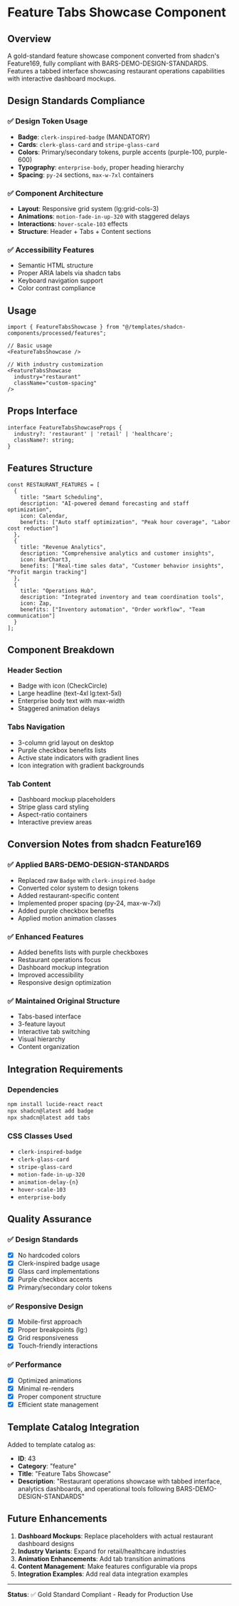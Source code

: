 # Feature Tabs Showcase Component

## Overview
A gold-standard feature showcase component converted from shadcn's Feature169, fully compliant with BARS-DEMO-DESIGN-STANDARDS. Features a tabbed interface showcasing restaurant operations capabilities with interactive dashboard mockups.

## Design Standards Compliance

### ✅ Design Token Usage
- **Badge**: `clerk-inspired-badge` (MANDATORY)
- **Cards**: `clerk-glass-card` and `stripe-glass-card` 
- **Colors**: Primary/secondary tokens, purple accents (purple-100, purple-600)
- **Typography**: `enterprise-body`, proper heading hierarchy
- **Spacing**: `py-24` sections, `max-w-7xl` containers

### ✅ Component Architecture
- **Layout**: Responsive grid system (lg:grid-cols-3)
- **Animations**: `motion-fade-in-up-320` with staggered delays
- **Interactions**: `hover-scale-103` effects
- **Structure**: Header + Tabs + Content sections

### ✅ Accessibility Features
- Semantic HTML structure
- Proper ARIA labels via shadcn tabs
- Keyboard navigation support
- Color contrast compliance

## Usage

```tsx
import { FeatureTabsShowcase } from "@/templates/shadcn-components/processed/features";

// Basic usage
<FeatureTabsShowcase />

// With industry customization
<FeatureTabsShowcase 
  industry="restaurant" 
  className="custom-spacing"
/>
```

## Props Interface

```tsx
interface FeatureTabsShowcaseProps {
  industry?: 'restaurant' | 'retail' | 'healthcare';
  className?: string;
}
```

## Features Structure

```tsx
const RESTAURANT_FEATURES = [
  {
    title: "Smart Scheduling",
    description: "AI-powered demand forecasting and staff optimization",
    icon: Calendar,
    benefits: ["Auto staff optimization", "Peak hour coverage", "Labor cost reduction"]
  },
  {
    title: "Revenue Analytics", 
    description: "Comprehensive analytics and customer insights",
    icon: BarChart3,
    benefits: ["Real-time sales data", "Customer behavior insights", "Profit margin tracking"]
  },
  {
    title: "Operations Hub",
    description: "Integrated inventory and team coordination tools",
    icon: Zap,
    benefits: ["Inventory automation", "Order workflow", "Team communication"]
  }
];
```

## Component Breakdown

### Header Section
- Badge with icon (CheckCircle)
- Large headline (text-4xl lg:text-5xl)
- Enterprise body text with max-width
- Staggered animation delays

### Tabs Navigation
- 3-column grid layout on desktop
- Purple checkbox benefits lists
- Active state indicators with gradient lines
- Icon integration with gradient backgrounds

### Tab Content
- Dashboard mockup placeholders
- Stripe glass card styling
- Aspect-ratio containers
- Interactive preview areas

## Conversion Notes from shadcn Feature169

### ✅ Applied BARS-DEMO-DESIGN-STANDARDS
- Replaced raw `Badge` with `clerk-inspired-badge`
- Converted color system to design tokens
- Added restaurant-specific content
- Implemented proper spacing (py-24, max-w-7xl)
- Added purple checkbox benefits
- Applied motion animation classes

### ✅ Enhanced Features
- Added benefits lists with purple checkboxes
- Restaurant operations focus
- Dashboard mockup integration
- Improved accessibility
- Responsive design optimization

### ✅ Maintained Original Structure
- Tabs-based interface
- 3-feature layout
- Interactive tab switching
- Visual hierarchy
- Content organization

## Integration Requirements

### Dependencies
```bash
npm install lucide-react react
npx shadcn@latest add badge
npx shadcn@latest add tabs
```

### CSS Classes Used
- `clerk-inspired-badge`
- `clerk-glass-card`
- `stripe-glass-card`
- `motion-fade-in-up-320`
- `animation-delay-{n}`
- `hover-scale-103`
- `enterprise-body`

## Quality Assurance

### ✅ Design Standards
- [x] No hardcoded colors
- [x] Clerk-inspired badge usage
- [x] Glass card implementations
- [x] Purple checkbox accents
- [x] Primary/secondary color tokens

### ✅ Responsive Design
- [x] Mobile-first approach
- [x] Proper breakpoints (lg:)
- [x] Grid responsiveness
- [x] Touch-friendly interactions

### ✅ Performance
- [x] Optimized animations
- [x] Minimal re-renders
- [x] Proper component structure
- [x] Efficient state management

## Template Catalog Integration

Added to template catalog as:
- **ID**: 43
- **Category**: "feature"  
- **Title**: "Feature Tabs Showcase"
- **Description**: "Restaurant operations showcase with tabbed interface, analytics dashboards, and operational tools following BARS-DEMO-DESIGN-STANDARDS"

## Future Enhancements

1. **Dashboard Mockups**: Replace placeholders with actual restaurant dashboard designs
2. **Industry Variants**: Expand for retail/healthcare industries
3. **Animation Enhancements**: Add tab transition animations
4. **Content Management**: Make features configurable via props
5. **Integration Examples**: Add real data integration examples

---

**Status**: ✅ Gold Standard Compliant - Ready for Production Use
